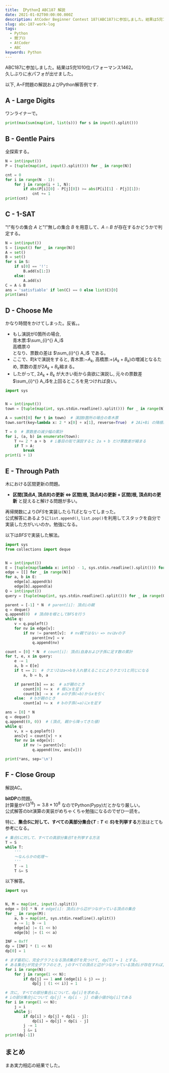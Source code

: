 ```yaml
---
title: 【Python】ABC187 解説
date: 2021-01-02T00:00:00.000Z
description: AtCoder Beginner Contest 187(ABC187)に参加しました。結果は5完1010位パフォーマンス1462. A~F問題の解説およびPython解答例を掲載します。
slug: abc-187-work-log
tags: 
  - Python
  - 競プロ
  - AtCoder
  - ABC
keywords: Python
---
```


ABC187に参加しました。結果は5完1010位パフォーマンス1462。  
久しぶりに水パフォが出せました。

以下, A~F問題の解説およびPython解答例です.

## A - Large Digits
ワンライナーで。

```python
print(max(sum(map(int, list(s))) for s in input().split()))
```

## B - Gentle Pairs
全探索する。


```python
N = int(input())
P = [tuple(map(int, input().split())) for _ in range(N)]

cnt = 0
for i in range(N - 1):
    for j in range(i + 1, N):
        if abs(P[i][0] - P[j][0]) >= abs(P[i][1] - P[j][1]):
            cnt += 1
print(cnt)
```

<adsense></adsense>

## C - 1-SAT
"!"有りの集合 $A$ と"!"無しの集合 $B$ を用意して、$A \cap B$ が存在するかどうかで判定する。

```python
N = int(input())
S = [input() for _ in range(N)]
A = set()
B = set()
for s in S:
    if s[0] == '!':
        B.add(s[1:])
    else:
        A.add(s)
C = A & B
ans = 'satisfiable' if len(C) == 0 else list(C)[0]
print(ans)
```

## D - Choose Me
かなり時間をかけてしまった。反省。。

- もし演説が$0$箇所の場合,   
青木票:$\sum_{i}^{} A_i$  
高橋票:$0$  
となり、票数の差は $\sum_{i}^{} A_i$ である。
- ここで、町$k$で演説をすると, 青木票:$-A_k$, 高橋票:$+(A_k+B_k)$の増減となるため, 票数の差が$2A_k+B_k$縮まる。
- したがって, $2A_k + B_k$ が大きい街から貪欲に演説し, 元々の票数差$\sum_{i}^{} A_i$を上回るところを見つければ良い。

```python
import sys


N = int(input())
town = [tuple(map(int, sys.stdin.readline().split())) for _ in range(N)]

A = sum(t[0] for t in town)  # 演説0箇所の場合の青木票
town.sort(key=lambda x: 2 * x[0] + x[1], reverse=True)  # 2Ai+Bi の降順にソート 

T = 0  # 票数差の減少幅の累計
for i, (a, b) in enumerate(town):
    T += 2 * a + b  # i番目の街で演説すると 2a + b だけ票数差が縮まる
    if T > A:
        break
print(i + 1)
```

<adsense></adsense>

## E - Through Path
木における区間更新の問題。  
 - **区間[頂点$A$, 頂点$B$]の更新 $\Leftrightarrow$ 区間[根, 頂点$A$]の更新 + 区間[根, 頂点$B$]の更新**
と捉えると解ける問題が多い。

再帰関数により$DFS$を実装したら$TLE$となってしまった。  
公式解答にあるように`list.append()`, `list.pop()`を利用してスタックを自分で実装した方がいいのか。勉強になる。


以下は$BFS$で実装した解法。

```python
import sys
from collections import deque


N = int(input())
E = [tuple(map(lambda x: int(x) - 1, sys.stdin.readline().split())) for _ in range(N - 1)]
edge = [[] for _ in range(N)]
for a, b in E:
    edge[a].append(b)
    edge[b].append(a)
Q = int(input())
query = [tuple(map(int, sys.stdin.readline().split())) for _ in range(Q)]

parent = [-1] * N  # parent[i]: 頂点iの親
q = deque()
q.append(0)  # 頂点0を根としてBFSを行う
while q:
    v = q.popleft()
    for nv in edge[v]:
        if nv != parent[v]:  # nv親ではない => nvはvの子
            parent[nv] = v
            q.append(nv)

count = [0] * N  # count[i]: 頂点i自身および子孫に足す数の累計
for t, e, x in query:
    e -= 1
    a, b = E[e]
    if t == 2:  # クエリ2はa<>bを入れ替えることによりクエリ1と同じになる
        a, b = b, a

    if parent[b] == a:  # aが親のとき
        count[0] += x  # 根にxを足す
        count[b] -= x  # aの子孫(=b)からxを引く
    else:  # bが親のとき
        count[a] += x  # bの子孫(=a)にxを足す

ans = [0] * N
q = deque()
q.append((0, 0))  # (頂点, 親から降ってきた値)
while q:
    v, x = q.popleft()
    ans[v] = count[v] + x
    for nv in edge[v]:
        if nv != parent[v]:
            q.append((nv, ans[v]))

print(*ans, sep='\n')
```

<adsense></adsense>

## F - Close Group
解説AC。

**bitDP**の問題。  
計算量が$\mathcal{O}(3^{18}) \simeq  3.8 * 10^8$ なのでPython(Pypy)だとかなり厳しい。  
公式解答のbit演算の実装がめちゃくちゃ勉強になるのでぜひ一読を。  

特に、**集合$S$に対して、すべての真部分集合$\{T: T \subset S\}$を列挙する**方法はとても参考になる。
```python
# 集合Sに対して、すべての真部分集合Tを列挙する方法
T = S
while T:
    '''
    〜なんらかの処理〜
    '''
    T -= 1
    T &= S
```

以下解答。
```python
import sys


N, M = map(int, input().split())
edge = [0] * N  # edge[i]: 頂点iから辺がつながっている頂点の集合
for _ in range(M):
    a, b = map(int, sys.stdin.readline().split())
    a -= 1; b -= 1
    edge[a] |= (1 << b)
    edge[b] |= (1 << a)

INF = 0xff
dp = [INF] * (1 << N)
dp[0] = 1

# まず最初に、完全グラフとなる頂点集合Tを見つけて, dp[T] = 1 とする。
# ある集合jが完全グラフのとき, jのすべての頂点と辺がつながっている頂点iが存在すれば, (j | i)は完全グラフである
for i in range(N):
    for j in range(1 << N):
        if dp[j] == 1 and (edge[i] & j) == j:
            dp[j | (1 << i)] = 1

# 次に, すべての部分集合iについて、dp[i]を求める。
# iの部分集合jについて dp[j] + dp[i - j] の最小値がdp[i]である
for i in range(1 << N):
    j = i
    while j:
        if dp[i] > dp[j] + dp[i - j]:
            dp[i] = dp[j] + dp[i - j]
        j -= 1
        j &= i
print(dp[-1])
```

## まとめ
まあ実力相応の結果でした。  
